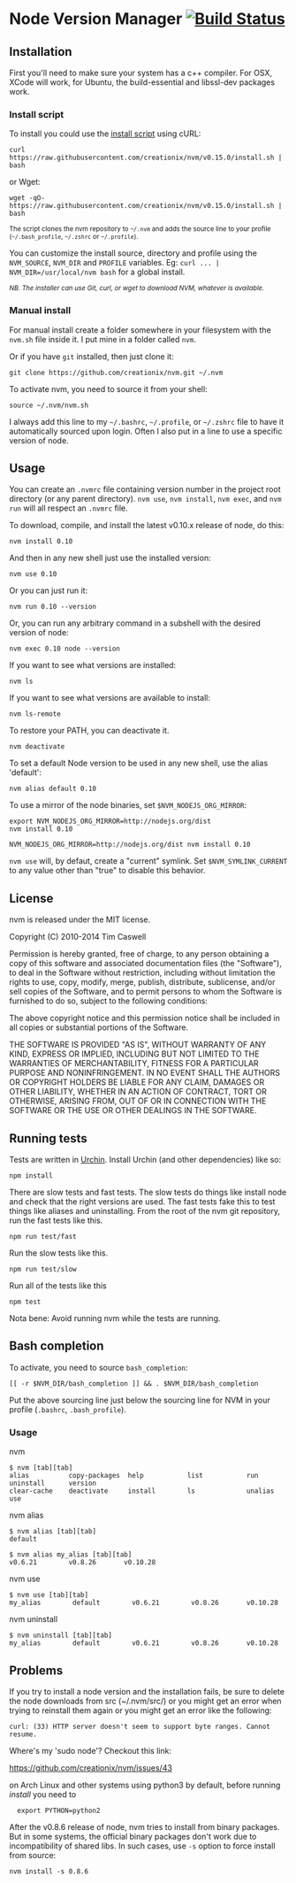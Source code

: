 # Node Version Manager [![Build Status](https://travis-ci.org/creationix/nvm.svg?branch=master)][3]

## Installation

First you'll need to make sure your system has a c++ compiler.  For OSX, XCode will work, for Ubuntu, the build-essential and libssl-dev packages work.

### Install script

To install you could use the [install script][2] using cURL:

    curl https://raw.githubusercontent.com/creationix/nvm/v0.15.0/install.sh | bash

or Wget:

    wget -qO- https://raw.githubusercontent.com/creationix/nvm/v0.15.0/install.sh | bash

<sub>The script clones the nvm repository to `~/.nvm` and adds the source line to your profile (`~/.bash_profile`, `~/.zshrc` or `~/.profile`).</sub>

You can customize the install source, directory and profile using the `NVM_SOURCE`, `NVM_DIR` and `PROFILE` variables. Eg: `curl ... | NVM_DIR=/usr/local/nvm bash` for a global install.

<sub>*NB. The installer can use Git, curl, or wget to download NVM, whatever is available.*</sub>

### Manual install

For manual install create a folder somewhere in your filesystem with the `nvm.sh` file inside it.  I put mine in a folder called `nvm`.

Or if you have `git` installed, then just clone it:

    git clone https://github.com/creationix/nvm.git ~/.nvm

To activate nvm, you need to source it from your shell:

    source ~/.nvm/nvm.sh

I always add this line to my `~/.bashrc`, `~/.profile`, or `~/.zshrc` file to have it automatically sourced upon login.
Often I also put in a line to use a specific version of node.

## Usage

You can create an `.nvmrc` file containing version number in the project root directory (or any parent directory).
`nvm use`, `nvm install`, `nvm exec`, and `nvm run` will all respect an `.nvmrc` file.

To download, compile, and install the latest v0.10.x release of node, do this:

    nvm install 0.10

And then in any new shell just use the installed version:

    nvm use 0.10

Or you can just run it:

    nvm run 0.10 --version

Or, you can run any arbitrary command in a subshell with the desired version of node:

    nvm exec 0.10 node --version

If you want to see what versions are installed:

    nvm ls

If you want to see what versions are available to install:

    nvm ls-remote

To restore your PATH, you can deactivate it.

    nvm deactivate

To set a default Node version to be used in any new shell, use the alias 'default':

    nvm alias default 0.10

To use a mirror of the node binaries, set `$NVM_NODEJS_ORG_MIRROR`:

    export NVM_NODEJS_ORG_MIRROR=http://nodejs.org/dist
    nvm install 0.10

    NVM_NODEJS_ORG_MIRROR=http://nodejs.org/dist nvm install 0.10

`nvm use` will, by defaut, create a "current" symlink. Set `$NVM_SYMLINK_CURRENT` to any value other than "true" to disable this behavior.

## License

nvm is released under the MIT license.


Copyright (C) 2010-2014 Tim Caswell

Permission is hereby granted, free of charge, to any person obtaining a copy of this software and associated documentation files (the "Software"), to deal in the Software without restriction, including without limitation the rights to use, copy, modify, merge, publish, distribute, sublicense, and/or sell copies of the Software, and to permit persons to whom the Software is furnished to do so, subject to the following conditions:

The above copyright notice and this permission notice shall be included in all copies or substantial portions of the Software.

THE SOFTWARE IS PROVIDED "AS IS", WITHOUT WARRANTY OF ANY KIND, EXPRESS OR IMPLIED, INCLUDING BUT NOT LIMITED TO THE WARRANTIES OF MERCHANTABILITY, FITNESS FOR A PARTICULAR PURPOSE AND NONINFRINGEMENT. IN NO EVENT SHALL THE AUTHORS OR COPYRIGHT HOLDERS BE LIABLE FOR ANY CLAIM, DAMAGES OR OTHER LIABILITY, WHETHER IN AN ACTION OF CONTRACT, TORT OR OTHERWISE, ARISING FROM, OUT OF OR IN CONNECTION WITH THE SOFTWARE OR THE USE OR OTHER DEALINGS IN THE SOFTWARE.

## Running tests
Tests are written in [Urchin]. Install Urchin (and other dependencies) like so:

    npm install

There are slow tests and fast tests. The slow tests do things like install node
and check that the right versions are used. The fast tests fake this to test
things like aliases and uninstalling. From the root of the nvm git repository,
run the fast tests like this.

    npm run test/fast

Run the slow tests like this.

    npm run test/slow

Run all of the tests like this

    npm test

Nota bene: Avoid running nvm while the tests are running.

## Bash completion

To activate, you need to source `bash_completion`:

  	[[ -r $NVM_DIR/bash_completion ]] && . $NVM_DIR/bash_completion

Put the above sourcing line just below the sourcing line for NVM in your profile (`.bashrc`, `.bash_profile`).

### Usage

nvm

	$ nvm [tab][tab]
	alias          copy-packages  help           list           run            uninstall      version
	clear-cache    deactivate     install        ls             unalias        use

nvm alias

	$ nvm alias [tab][tab]
	default

	$ nvm alias my_alias [tab][tab]
	v0.6.21        v0.8.26       v0.10.28

nvm use

	$ nvm use [tab][tab]
	my_alias        default        v0.6.21        v0.8.26       v0.10.28

nvm uninstall

	$ nvm uninstall [tab][tab]
	my_alias        default        v0.6.21        v0.8.26       v0.10.28

## Problems

If you try to install a node version and the installation fails, be sure to delete the node downloads from src (~/.nvm/src/) or you might get an error when trying to reinstall them again or you might get an error like the following:

    curl: (33) HTTP server doesn't seem to support byte ranges. Cannot resume.

Where's my 'sudo node'? Checkout this link:

https://github.com/creationix/nvm/issues/43

on Arch Linux and other systems using python3 by default, before running *install* you need to

      export PYTHON=python2

After the v0.8.6 release of node, nvm tries to install from binary packages. But in some systems, the official binary packages don't work due to incompatibility of shared libs. In such cases, use `-s` option to force install from source:

    nvm install -s 0.8.6

[1]: https://github.com/creationix/nvm.git
[2]: https://github.com/creationix/nvm/blob/v0.15.0/install.sh
[3]: https://travis-ci.org/creationix/nvm
[Urchin]: https://github.com/scraperwiki/urchin

